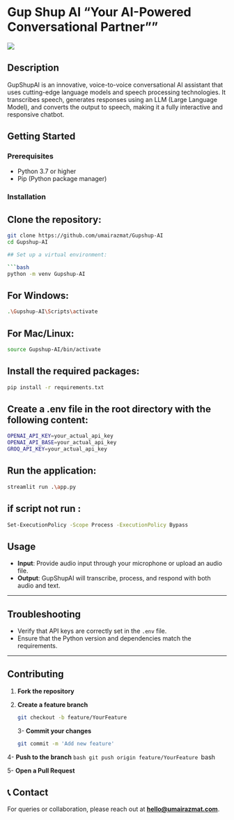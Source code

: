 # Gup Shup AI “Your AI-Powered Conversational Partner””

<img src="/public/Logo.png" >

## Description

GupShupAI is an innovative, voice-to-voice conversational AI assistant that uses cutting-edge language models and speech processing technologies. It transcribes speech, generates responses using an LLM (Large Language Model), and converts the output to speech, making it a fully interactive and responsive chatbot.

## Getting Started

### Prerequisites

- Python 3.7 or higher
- Pip (Python package manager)

### Installation

## Clone the repository:

````bash
git clone https://github.com/umairazmat/Gupshup-AI
cd Gupshup-AI

## Set up a virtual environment:

```bash
python -m venv Gupshup-AI
````

## For Windows:

```bash
.\Gupshup-AI\Scripts\activate
```

## For Mac/Linux:

```bash
source Gupshup-AI/bin/activate
```

## Install the required packages:

```bash
pip install -r requirements.txt
```

## Create a .env file in the root directory with the following content:

```bash
OPENAI_API_KEY=your_actual_api_key
OPENAI_API_BASE=your_actual_api_key
GROQ_API_KEY=your_actual_api_key
```

## Run the application:

```bash
streamlit run .\app.py
```

## if script not run :

```bash
Set-ExecutionPolicy -Scope Process -ExecutionPolicy Bypass
```

## Usage

- **Input**: Provide audio input through your microphone or upload an audio file.
- **Output**: GupShupAI will transcribe, process, and respond with both audio and text.

---

## Troubleshooting

- Verify that API keys are correctly set in the `.env` file.
- Ensure that the Python version and dependencies match the requirements.

---

## Contributing

1. **Fork the repository**
2. **Create a feature branch**

   ```bash
   git checkout -b feature/YourFeature
   ```

   3- **Commit your changes**

   ```bash
   git commit -m 'Add new feature'
   ```

4- **Push to the branch**
`bash
git push origin feature/YourFeature
    `bash

5- **Open a Pull Request**

## 📞 Contact

For queries or collaboration, please reach out at **hello@umairazmat.com**.

